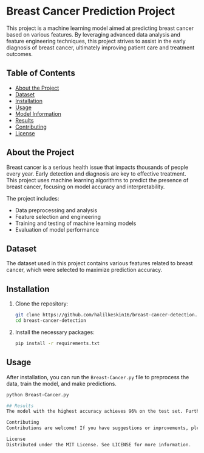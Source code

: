 # Breast Cancer Prediction Project

This project is a machine learning model aimed at predicting breast cancer based on various features. By leveraging advanced data analysis and feature engineering techniques, this project strives to assist in the early diagnosis of breast cancer, ultimately improving patient care and treatment outcomes.

## Table of Contents
- [About the Project](#about-the-project)
- [Dataset](#dataset)
- [Installation](#installation)
- [Usage](#usage)
- [Model Information](#model-information)
- [Results](#results)
- [Contributing](#contributing)
- [License](#license)

## About the Project
Breast cancer is a serious health issue that impacts thousands of people every year. Early detection and diagnosis are key to effective treatment. This project uses machine learning algorithms to predict the presence of breast cancer, focusing on model accuracy and interpretability.

The project includes:
- Data preprocessing and analysis
- Feature selection and engineering
- Training and testing of machine learning models
- Evaluation of model performance

## Dataset
The dataset used in this project contains various features related to breast cancer, which were selected to maximize prediction accuracy.

## Installation
1. Clone the repository:
    ```bash
    git clone https://github.com/halilkeskin16/breast-cancer-detection.git
    cd breast-cancer-detection
    ```

2. Install the necessary packages:
    ```bash
    pip install -r requirements.txt
    ```

## Usage
After installation, you can run the `Breast-Cancer.py` file to preprocess the data, train the model, and make predictions.

```bash
python Breast-Cancer.py

## Results
The model with the highest accuracy achieves 96% on the test set. Further details on performance metrics and analysis are provided in the results section.

Contributing
Contributions are welcome! If you have suggestions or improvements, please fork the repository and submit a pull request.

License
Distributed under the MIT License. See LICENSE for more information.
